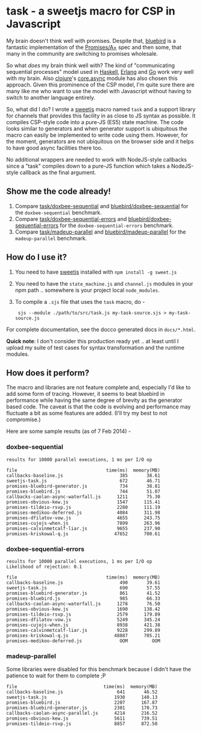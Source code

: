 # task - a sweetjs macro for CSP in Javascript

My brain doesn't think well with promises. Despite that, [bluebird]
is a fantastic implementation of the [Promises/A+] spec and then some,
that many in the community are switching to promises wholesale.

So what *does* my brain think well with? The kind of "communicating
sequential processes" model used in [Haskell], [Erlang] and [Go]
work very well with my brain. Also [clojure]'s [core.async] module
has also chosen this approach. Given this prominence of the CSP
model, I'm quite sure there are many like me who want to use the
model with Javascript without having to switch to another language
entirely.

[Haskell]: http://www.haskell.org
[Erlang]: http://erlang.org
[Go]: http://golang.org
[clojure]: http://clojure.org
[core.async]: https://github.com/clojure/core.async
[Promises/A+]: http://promises-aplus.github.io/promises-spec/
[bluebird]: https://github.com/petkaantonov/bluebird

So, what did I do? I wrote a [sweetjs] macro named `task` and a support library
for channels that provides this facility in as close to JS syntax as possible.
It compiles CSP-style code into a pure-JS (ES5) state machine. The code looks
similar to generators and when generator support is ubiquitous the macro can
easily be implemented to write code using them.  However, for the moment,
generators are not ubiquitous on the browser side and it helps to have good
async facilities there too. 

No additional wrappers are needed to work with NodeJS-style callbacks since a
"task" compiles down to a pure-JS function which takes a NodeJS-style callback
as the final argument.

[sweetjs]: http://sweetjs.org/

## Show me the code already!

1. Compare [task/doxbee-sequential] and [bluebird/doxbee-sequential] for the
   `doxbee-sequential` benchmark. 
2. Compare [task/doxbee-sequential-errors] and
   [bluebird/doxbee-sequential-errors] for the `doxbee-sequential-errors`
   benchmark.
3. Compare [task/madeup-parallel] and [bluebird/madeup-parallel] for the
   `madeup-parallel` benchmark.

[task/doxbee-sequential]: https://github.com/srikumarks/cspjs/blob/master/benchmark/doxbee-sequential.sjs
[bluebird/doxbee-sequential]: https://github.com/petkaantonov/bluebird/blob/master/benchmark/doxbee-sequential/promises-bluebird-generator.js
[task/doxbee-sequential-errors]: https://github.com/srikumarks/cspjs/blob/master/benchmark/doxbee-sequential-errors.sjs
[bluebird/doxbee-sequential-errors]: https://github.com/petkaantonov/bluebird/blob/master/benchmark/doxbee-sequential-errors/promises-bluebird-generator.js
[task/madeup-parallel]: https://github.com/srikumarks/cspjs/blob/master/benchmark/madeup-parallel.sjs
[bluebird/madeup-parallel]: https://github.com/petkaantonov/bluebird/blob/master/benchmark/madeup-parallel/promises-bluebird-generator.js

## How do I use it?

1. You need to have [sweetjs] installed with `npm install -g sweet.js`
2. You need to have the `state_machine.js` and `channel.js` modules in your npm
   path .. somewhere is your project local `node_modules`.
3. To compile a `.sjs` file that uses the `task` macro, do -

        sjs --module ./path/to/src/task.js my-task-source.sjs > my-task-source.js

For complete documentation, see the docco generated docs in `docs/*.html`.

**Quick note**: I don't consider this production ready yet .. at least until I
upload my suite of test cases for syntax transformation and the runtime modules.

## How does it perform?

The macro and libraries are not feature complete and,
especially I'd like to add some form of tracing. However,
it seems to beat bluebird in performance while having
the same degree of brevity as the generator based code.
The caveat is that the code is evolving and performance
may fluctuate a bit as some features are added. (I'll
try my best to not compromise.)

Here are some sample results (as of 7 Feb 2014) -

### doxbee-sequential

```
results for 10000 parallel executions, 1 ms per I/O op

file                                 time(ms)  memory(MB)
callbacks-baseline.js                     385       38.61
sweetjs-task.js                           672       46.71
promises-bluebird-generator.js            734       38.81
promises-bluebird.js                      744       51.07
callbacks-caolan-async-waterfall.js      1211       75.30
promises-obvious-kew.js                  1547      115.41
promises-tildeio-rsvp.js                 2280      111.19
promises-medikoo-deferred.js             4084      311.98
promises-dfilatov-vow.js                 4655      243.75
promises-cujojs-when.js                  7899      263.96
promises-calvinmetcalf-liar.js           9655      237.90
promises-kriskowal-q.js                 47652      700.61
```

### doxbee-sequential-errors

```
results for 10000 parallel executions, 1 ms per I/O op
Likelihood of rejection: 0.1

file                                 time(ms)  memory(MB)
callbacks-baseline.js                     490       39.61
sweetjs-task.js                           690       57.55
promises-bluebird-generator.js            861       41.52
promises-bluebird.js                      985       66.33
callbacks-caolan-async-waterfall.js      1278       76.50
promises-obvious-kew.js                  1690      138.42
promises-tildeio-rsvp.js                 2579      179.89
promises-dfilatov-vow.js                 5249      345.24
promises-cujojs-when.js                  8938      421.38
promises-calvinmetcalf-liar.js           9228      299.89
promises-kriskowal-q.js                 48887      705.21
promises-medikoo-deferred.js              OOM         OOM
```

### madeup-parallel

Some libraries were disabled for this benchmark because I didn't have the
patience to wait for them to complete ;P

```
file                                time(ms)  memory(MB)
callbacks-baseline.js                    641       46.52
sweetjs-task.js                         1930      140.13
promises-bluebird.js                    2207      167.87
promises-bluebird-generator.js          2301      170.73
callbacks-caolan-async-parallel.js      4214      216.52
promises-obvious-kew.js                 5611      739.51
promises-tildeio-rsvp.js                8857      872.50
```

